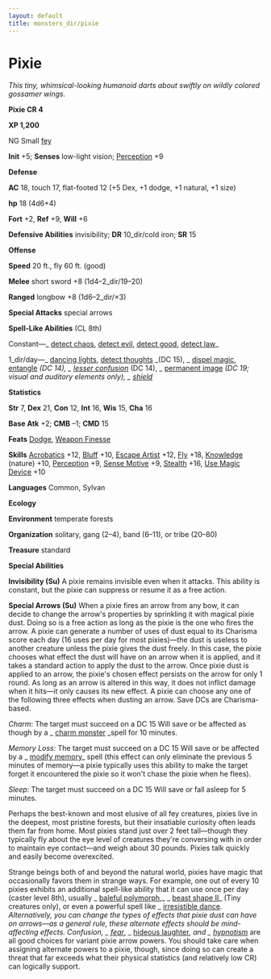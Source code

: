 ```yaml
---
layout: default
title: monsters_dir/pixie
---
```

# Pixie

_This tiny, whimsical-looking humanoid darts about swiftly on wildly colored gossamer wings._

**Pixie CR 4**

**XP 1,200**

NG Small [fey](../creatureTypes#_fey)

**Init** +5; **Senses** low-light vision; [Perception](../../skills_dir/perception#_perception) +9

**Defense**

**AC** 18, touch 17, flat-footed 12 (+5 Dex, +1 dodge, +1 natural, +1 size)

**hp** 18 (4d6+4)

**Fort** +2, **Ref** +9, **Will** +6

**Defensive Abilities** invisibility; **DR** 10_dir/cold iron; **SR** 15

**Offense**

**Speed** 20 ft., fly 60 ft. (good)

**Melee** short sword +8 (1d4–2_dir/19–20)

**Ranged** longbow +8 (1d6–2_dir/×3)

**Special Attacks** special arrows

**Spell-Like Abilities** (CL 8th)

Constant—_ [detect chaos](../../spells_dir/detectChaos#_detect-chaos), [detect evil](../../spells_dir/detectEvil#_detect-evil), [detect good](../../spells_dir/detectGood#_detect-good), [detect law](../../spells_dir/detectLaw#_detect-law)_

1_dir/day—_ [dancing lights](../../spells_dir/dancingLights#_dancing-lights), [detect thoughts](../../spells_dir/detectThoughts#_detect-thoughts) _(DC 15), _ [dispel magic](../../spells_dir/dispelMagic#_dispel-magic), [entangle](../../spells_dir/entangle#_entangle) _(DC 14), _ [lesser confusion](../../spells_dir/confusion#_confusion-lesser)_ (DC 14), _ [permanent image](../../spells_dir/permanentImage#_permanent-image) _(DC 19; visual and auditory elements only), _ [shield](../../spells_dir/shield#_shield)_

**Statistics**

**Str** 7, **Dex** 21, **Con** 12, **Int** 16, **Wis** 15, **Cha** 16

**Base Atk** +2; **CMB** –1; **CMD** 15

**Feats** [Dodge](../../feats#_dodge), [Weapon Finesse](../../feats#_weapon-finesse)

**Skills** [Acrobatics](../../skills_dir/acrobatics#_acrobatics) +12, [Bluff](../../skills_dir/bluff#_bluff) +10, [Escape Artist](../../skills_dir/escapeArtist#_escape-artist) +12, [Fly](../../skills_dir/fly#_fly) +18, [Knowledge](../../skills_dir/knowledge#_knowledge) (nature) +10, [Perception](../../skills_dir/perception#_perception) +9, [Sense Motive](../../skills_dir/senseMotive#_sense-motive) +9, [Stealth](../../skills_dir/stealth#_stealth) +16, [Use Magic Device](../../skills_dir/useMagicDevice#_use-magic-device) +10

**Languages** Common, Sylvan

**Ecology**

**Environment** temperate forests

**Organization** solitary, gang (2–4), band (6–11), or tribe (20–80)

**Treasure** standard

**Special Abilities**

**Invisibility (Su)** A pixie remains invisible even when it attacks. This ability is constant, but the pixie can suppress or resume it as a free action.

**Special Arrows (Su)** When a pixie fires an arrow from any bow, it can decide to change the arrow's properties by sprinkling it with magical pixie dust. Doing so is a free action as long as the pixie is the one who fires the arrow. A pixie can generate a number of uses of dust equal to its Charisma score each day (16 uses per day for most pixies)—the dust is useless to another creature unless the pixie gives the dust freely. In this case, the pixie chooses what effect the dust will have on an arrow when it is applied, and it takes a standard action to apply the dust to the arrow. Once pixie dust is applied to an arrow, the pixie's chosen effect persists on the arrow for only 1 round. As long as an arrow is altered in this way, it does not inflict damage when it hits—it only causes its new effect. A pixie can choose any one of the following three effects when dusting an arrow. Save DCs are Charisma-based.

_Charm_: The target must succeed on a DC 15 Will save or be affected as though by a _ [charm monster](../../spells_dir/charmMonster#_charm-monster) _spell for 10 minutes.

_Memory Loss_: The target must succeed on a DC 15 Will save or be affected by a _ [modify memory](../../spells_dir/modifyMemory#_modify-memory)_ spell (this effect can only eliminate the previous 5 minutes of memory—a pixie typically uses this ability to make the target forget it encountered the pixie so it won't chase the pixie when he flees).

_Sleep_: The target must succeed on a DC 15 Will save or fall asleep for 5 minutes.

Perhaps the best-known and most elusive of all fey creatures, pixies live in the deepest, most pristine forests, but their insatiable curiosity often leads them far from home. Most pixies stand just over 2 feet tall—though they typically fly about the eye level of creatures they're conversing with in order to maintain eye contact—and weigh about 30 pounds. Pixies talk quickly and easily become overexcited.

Strange beings both of and beyond the natural world, pixies have magic that occasionally favors them in strange ways. For example, one out of every 10 pixies exhibits an additional spell-like ability that it can use once per day (caster level 8th), usually _ [baleful polymorph](../../spells_dir/balefulPolymorph#_baleful-polymorph),_ _ [beast shape II](../../spells_dir/beastShape#_beast-shape-ii)_ (Tiny creatures only), or even a powerful spell like _ [irresistible dance](../../spells_dir/irresistibleDance#_irresistible-dance)_. Alternatively, you can change the types of effects that pixie dust can have on arrows—as a general rule, these alternate effects should be mind-affecting effects. _Confusion_, _ [fear](../../spells_dir/fear#_fear)_, _ [hideous laughter](../../spells_dir/hideousLaughter#_hideous-laughter)_, and _ [hypnotism](../../spells_dir/hypnotism#_hypnotism)_ are all good choices for variant pixie arrow powers. You should take care when assigning alternate powers to a pixie, though, since doing so can create a threat that far exceeds what their physical statistics (and relatively low CR) can logically support.

